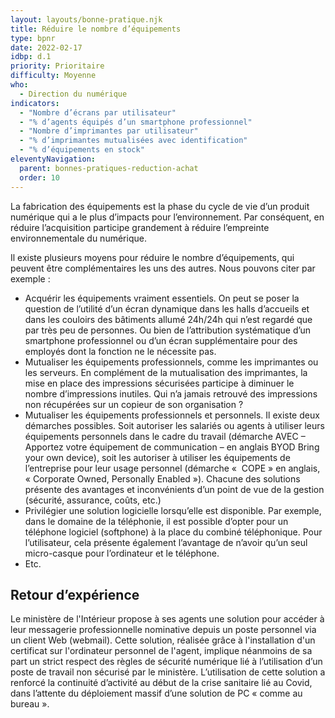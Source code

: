 ```yaml
---
layout: layouts/bonne-pratique.njk
title: Réduire le nombre d’équipements
type: bpnr
date: 2022-02-17
idbp: d.1
priority: Prioritaire
difficulty: Moyenne
who:
  - Direction du numérique
indicators:
  - "Nombre d’écrans par utilisateur"
  - "% d’agents équipés d’un smartphone professionnel"
  - "Nombre d’imprimantes par utilisateur"
  - "% d’imprimantes mutualisées avec identification"
  - "% d’équipements en stock"
eleventyNavigation:
  parent: bonnes-pratiques-reduction-achat
  order: 10
---
```


La fabrication des équipements est la phase du cycle de vie d’un produit numérique qui a le plus d’impacts pour l’environnement. Par conséquent, en réduire l’acquisition participe grandement à réduire l’empreinte environnementale du numérique.

Il existe plusieurs moyens pour réduire le nombre d’équipements, qui peuvent être complémentaires les uns des autres. Nous pouvons citer par exemple :

* Acquérir les équipements vraiment essentiels. On peut se poser la question de l’utilité d’un écran dynamique dans les halls d’accueils et dans les couloirs des bâtiments allumé 24h/24h qui n’est regardé que par très peu de personnes. Ou bien de l’attribution systématique d’un smartphone professionnel ou d’un écran supplémentaire pour des employés dont la fonction ne le nécessite pas.
* Mutualiser les équipements professionnels, comme les imprimantes ou les serveurs. En complément de la mutualisation des imprimantes, la mise en place des impressions sécurisées participe à diminuer le nombre d’impressions inutiles. Qui n’a jamais retrouvé des impressions non récupérées sur un copieur de son organisation ?
* Mutualiser les équipements professionnels et personnels. Il existe deux démarches possibles. Soit autoriser les salariés ou agents à utiliser leurs équipements personnels dans le cadre du travail (démarche AVEC – Apportez votre équipement de communication – en anglais BYOD Bring your own device), soit les autoriser à utiliser les équipements de l’entreprise pour leur usage personnel (démarche «  COPE » en anglais, « Corporate Owned, Personally Enabled »). Chacune des solutions présente des avantages et inconvénients d’un point de vue de la gestion (sécurité, assurance, coûts, etc.)
* Privilégier une solution logicielle lorsqu’elle est disponible. Par exemple, dans le domaine de la téléphonie, il est possible d’opter pour un téléphone logiciel (softphone) à la place du combiné téléphonique. Pour l’utilisateur, cela présente également l’avantage de n’avoir qu’un seul micro-casque pour l’ordinateur et le téléphone.
* Etc.

## Retour d’expérience

Le ministère de l'Intérieur propose à ses agents une solution pour accéder à leur messagerie professionnelle nominative depuis un poste personnel via un client Web (webmail). Cette solution, réalisée grâce à l'installation d'un certificat sur l'ordinateur personnel de l'agent, implique néanmoins de sa part un strict respect des règles de sécurité numérique lié à l’utilisation d’un poste de travail non sécurisé par le ministère. L’utilisation de cette solution a renforcé la continuité d’activité au début de la crise sanitaire lié au Covid, dans l’attente du déploiement massif d’une solution de PC « comme au bureau ».
